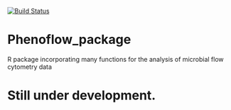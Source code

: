 [![Build Status](https://travis-ci.org/FMKerckhof/Phenoflow_package.svg?branch=master)](https://travis-ci.org/FMKerckhof/Phenoflow_package)
# Phenoflow_package
R package incorporating many functions for the analysis of microbial flow cytometry data

# Still under development.

